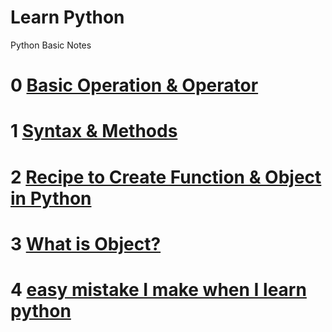 # Learn Python
Python Basic Notes 

# 0  [Basic Operation & Operator](https://github.com/ZijunYe/LearningPython/blob/main/Python_Basic.md)

# 1  [Syntax & Methods](https://github.com/ZijunYe/LearningPython/blob/main/Basic.md)

# 2  [Recipe to Create Function & Object in Python](https://github.com/ZijunYe/LearningPython/blob/main/Pythonrecipe.md)

# 3  [What is Object?](https://github.com/ZijunYe/LearningPython/blob/main/Object.md)

# 4  [easy mistake I make when I learn python](https://github.com/ZijunYe/LearningPython/blob/main/Easy_Mistake.md)
